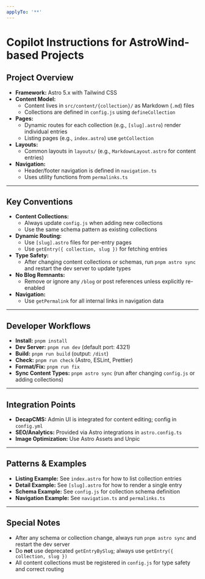 ```yaml
---
applyTo: '**'
---
```


# Copilot Instructions for AstroWind-based Projects

## Project Overview

- **Framework:** Astro 5.x with Tailwind CSS
- **Content Model:**  
    - Content lives in `src/content/{collection}/` as Markdown (`.md`) files  
    - Collections are defined in `config.js` using `defineCollection`
- **Pages:**  
    - Dynamic routes for each collection (e.g., `[slug].astro`) render individual entries  
    - Listing pages (e.g., `index.astro`) use `getCollection`
- **Layouts:**  
    - Common layouts in `layouts/` (e.g., `MarkdownLayout.astro` for content entries)
- **Navigation:**  
    - Header/footer navigation is defined in `navigation.ts`  
    - Uses utility functions from `permalinks.ts`

---

## Key Conventions

- **Content Collections:**  
    - Always update `config.js` when adding new collections  
    - Use the same schema pattern as existing collections
- **Dynamic Routing:**  
    - Use `[slug].astro` files for per-entry pages  
    - Use `getEntry({ collection, slug })` for fetching entries
- **Type Safety:**  
    - After changing content collections or schemas, run `pnpm astro sync` and restart the dev server to update types
- **No Blog Remnants:**  
    - Remove or ignore any `/blog` or post references unless explicitly re-enabled
- **Navigation:**  
    - Use `getPermalink` for all internal links in navigation data

---

## Developer Workflows

- **Install:** `pnpm install`
- **Dev Server:** `pnpm run dev` (default port: 4321)
- **Build:** `pnpm run build` (output: `/dist`)
- **Check:** `pnpm run check` (Astro, ESLint, Prettier)
- **Format/Fix:** `pnpm run fix`
- **Sync Content Types:** `pnpm astro sync` (run after changing `config.js` or adding collections)

---

## Integration Points

- **DecapCMS:** Admin UI is integrated for content editing; config in `config.yml`
- **SEO/Analytics:** Provided via Astro integrations in `astro.config.ts`
- **Image Optimization:** Use Astro Assets and Unpic

---

## Patterns & Examples

- **Listing Example:** See `index.astro` for how to list collection entries
- **Detail Example:** See `[slug].astro` for how to render a single entry
- **Schema Example:** See `config.js` for collection schema definition
- **Navigation Example:** See `navigation.ts` and `permalinks.ts`

---

## Special Notes

- After any schema or collection change, always run `pnpm astro sync` and restart the dev server
- Do **not** use deprecated `getEntryBySlug`; always use `getEntry({ collection, slug })`
- All content collections must be registered in `config.js` for type safety and correct routing

